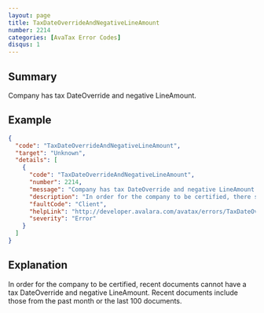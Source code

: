 ```yaml
---
layout: page
title: TaxDateOverrideAndNegativeLineAmount
number: 2214
categories: [AvaTax Error Codes]
disqus: 1
---
```


## Summary

Company has tax DateOverride and negative LineAmount.

## Example

```json
{
  "code": "TaxDateOverrideAndNegativeLineAmount",
  "target": "Unknown",
  "details": [
    {
      "code": "TaxDateOverrideAndNegativeLineAmount",
      "number": 2214,
      "message": "Company has tax DateOverride and negative LineAmount.",
      "description": "In order for the company to be certified, there should not be any document with tax DateOverride and negative LineAmount, in the past month or among the last 100 documents.",
      "faultCode": "Client",
      "helpLink": "http://developer.avalara.com/avatax/errors/TaxDateOverrideAndNegativeLineAmount",
      "severity": "Error"
    }
  ]
}
```

## Explanation

In order for the company to be certified, recent documents cannot have a tax DateOverride and negative LineAmount. Recent documents include those from the past month or the last 100 documents. 
